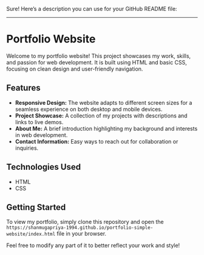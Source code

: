 Sure! Here’s a description you can use for your GitHub README file:

---

# Portfolio Website

Welcome to my portfolio website! This project showcases my work, skills, and passion for web development. It is built using HTML and basic CSS, focusing on clean design and user-friendly navigation.

## Features

- **Responsive Design:** The website adapts to different screen sizes for a seamless experience on both desktop and mobile devices.
- **Project Showcase:** A collection of my projects with descriptions and links to live demos.
- **About Me:** A brief introduction highlighting my background and interests in web development.
- **Contact Information:** Easy ways to reach out for collaboration or inquiries.

## Technologies Used

- HTML
- CSS

## Getting Started

To view my portfolio, simply clone this repository and open the `https://shanmugapriya-1994.github.io/portfolio-simple-website/index.html` file in your browser.





Feel free to modify any part of it to better reflect your work and style!

